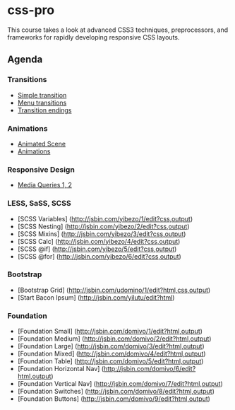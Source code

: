 css-pro
========
This course takes a look at advanced CSS3 techniques, preprocessors, and frameworks for rapidly developing responsive CSS layouts.

Agenda
-------

### Transitions
* [Simple transition](http://jsbin.com/xecufi/1/edit?css,output)
* [Menu transitions](http://jsbin.com/ofupono/1/edit?css,output)
* [Transition endings](http://jsbin.com/qoqof/4/edit?js,output)

### Animations
* [Animated Scene](http://www.impressivewebs.com/demo-files/css3-animated-scene/)
* [Animations](http://jsbin.com/rokuz/1/edit?css,console,output)

### Responsive Design
* [Media Queries 1, 2](http://jsbin.com/axizuv/1/edit?css,output)

### LESS, SaSS, SCSS
* [SCSS Variables] (http://jsbin.com/yibezo/1/edit?css,output)
* [SCSS Nesting] (http://jsbin.com/yibezo/2/edit?css,output)
* [SCSS Mixins] (http://jsbin.com/yibezo/3/edit?css,output)
* [SCSS Calc] (http://jsbin.com/yibezo/4/edit?css,output)
* [SCSS @if] (http://jsbin.com/yibezo/5/edit?css,output) 
* [SCSS @for] (http://jsbin.com/yibezo/6/edit?css,output)

### Bootstrap
* [Bootstrap Grid] (http://jsbin.com/udomino/1/edit?html,css,output)
* [Start Bacon Ipsum] (http://jsbin.com/yilutu/edit?html)

### Foundation
* [Foundation Small] (http://jsbin.com/domivo/1/edit?html,output)
* [Foundation Medium] (http://jsbin.com/domivo/2/edit?html,output)
* [Foundation Large] (http://jsbin.com/domivo/3/edit?html,output)
* [Foundation Mixed] (http://jsbin.com/domivo/4/edit?html,output)
* [Foundation Table] (http://jsbin.com/domivo/5/edit?html,output)
* [Foundation Horizontal Nav] (http://jsbin.com/domivo/6/edit?html,output)
* [Foundation Vertical Nav] (http://jsbin.com/domivo/7/edit?html,output)
* [Foundation Switches] (http://jsbin.com/domivo/8/edit?html,output)
* [Foundation Buttons] (http://jsbin.com/domivo/9/edit?html,output)


